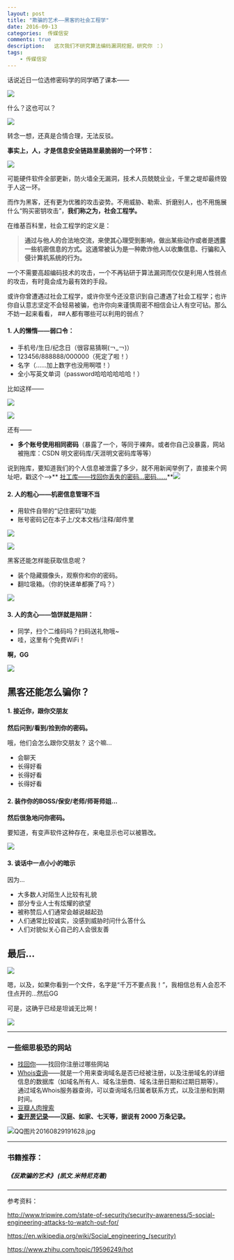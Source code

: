 ```yaml
---  
layout: post  
title: "欺骗的艺术——黑客的社会工程学"
date: 2016-09-13
categories:  传媒信安     
comments: true
description:   这次我们不研究算法编码漏洞挖掘，研究你 ：）
tags:
    - 传媒信安
---  
```

话说近日一位选修密码学的同学晒了课本——


![](http://127.0.0.1:4000//resources/images/e1.jpg) 

什么？这也可以？

![](http://127.0.0.1:4000//resources/images/e2.jpg) 

转念一想，还真是合情合理，无法反驳。

**事实上，人，才是信息安全链路里最脆弱的一个环节：**

![](http://127.0.0.1:4000//resources/images/e3.png) 

可能硬件软件全部更新，防火墙全无漏洞，技术人员兢兢业业，千里之堤却最终毁于人这一环。

而作为黑客，还有更为优雅的攻击姿势。不用威胁、勒索、折磨别人，也不用施展什么“购买密钥攻击”，**我们称之为，社会工程学。**

在维基百科里，社会工程学的定义是：

>**通过与他人的合法地交流，来使其心理受到影响，做出某些动作或者是透露一些机密信息的方式。这通常被认为是一种欺诈他人以收集信息、行骗和入侵计算机系统的行为。**

一个不需要高超编码技术的攻击，一个不再钻研于算法漏洞而仅仅是利用人性弱点的攻击，有时竟会成为最有效的手段。

或许你曾遭遇过社会工程学，或许你至今还没意识到自己遭遇了社会工程学；也许你自认意志坚定不会轻易被骗，也许你向来谨慎周密不相信会让人有空可钻。那么不妨一起来看看，
##人都有哪些可以利用的弱点？

#### 1. 人的懒惰——弱口令：
* 手机号/生日/纪念日（很容易猜啊(￢_￢)）
* 123456/888888/000000（死定了啦！）
* 名字（……加上数字也没用啊喂！）
* 全小写英文单词（password哈哈哈哈哈哈！）

比如这样——

![](http://127.0.0.1:4000//resources/images/eee.png) 


![](http://127.0.0.1:4000//resources/images/e4.jpg) 


还有——

* **多个账号使用相同密码**（暴露了一个，等同于裸奔。或者你自己没暴露，网站被拖库：CSDN  明文密码库/天涯明文密码库等等）

说到拖库，要知道我们的个人信息被泄露了多少，就不用新闻举例了，直接来个网址吧，戳这个—>** [社工库——找回你丢失的密码…密码……](http://www.xiumima.com/)**![](http://127.0.0.1:4000//resources/images/ee.png) 


#### 2. 人的粗心——机密信息管理不当
* 用软件自带的“记住密码”功能
* 账号密码记在本子上/文本文档/注释/邮件里

![](http://127.0.0.1:4000//resources/images/eeee.png) 

![](http://127.0.0.1:4000//resources/images/e5.jpg) 

黑客还能怎样能获取信息呢？
* 装个隐藏摄像头，观察你和你的密码。
* 翻垃圾箱。（你的快递单都撕了吗？）


![](http://127.0.0.1:4000//resources/images/e6.jpg) 



#### 3. 人的贪心——馅饼就是陷阱：
* 同学，扫个二维码吗？扫码送礼物哦~
* 哇，这里有个免费WiFi！

**啊，GG**

![](http://127.0.0.1:4000//resources/images/e7.jpg) 


## 黑客还能怎么骗你？

#### 1. 接近你，跟你交朋友
**然后问到/看到/捡到你的密码。**

哦，他们会怎么跟你交朋友？
这个嘛…
* 会聊天
* 长得好看
* 长得好看
* 长得好看

#### 2. 装作你的BOSS/保安/老师/师哥师姐…
**然后很急地问你密码。**

要知道，有变声软件这种存在，来电显示也可以被篡改。


![](http://127.0.0.1:4000//resources/images/e8.png) 

#### 3. 谈话中一点小小的暗示

因为…
* 大多数人对陌生人比较有礼貌
* 部分专业人士有炫耀的欲望
* 被称赞后人们通常会越说越起劲
* 人们通常比较诚实，没感到威胁时问什么答什么
* 人们对貌似关心自己的人会很友善


## 最后…

![](http://127.0.0.1:4000//resources/images/e8.gif) 

嗯，以及，如果你看到一个文件，名字是“千万不要点我！”，我相信总有人会忍不住点开的…然后GG

可是，这确乎已经是坦诚无比啊！


![](http://127.0.0.1:4000//resources/images/e9.jpg) 



---

### 一些细思极恐的网站

* [找回你](http://www.zhaohuini.com/)——找回你注册过哪些网站
* [Whois查询](http://whois.chinaz.com/)——就是一个用来查询域名是否已经被注册，以及注册域名的详细信息的数据库（如域名所有人、域名注册商、域名注册日期和过期日期等）。通过域名Whois服务器查询，可以查询域名归属者联系方式，以及注册和到期时间。
* [豆瓣人肉搜索](https://cse.google.com/cse/home?cx=011499735007354739784:5deh4xhzc6e) 
* **[查开房记录](http://www.zhaokaifang.com/)——汉庭、如家、七天等，据说有 2000 万条记录。**


![QQ图片20160829191628.jpg](/storage/app/uploads/public/57d/7cf/6ec/57d7cf6ecc62c157099824.jpg)



---
### 书籍推荐：
##### 《反欺骗的艺术》 (凯文.米特尼克著)




---
参考资料：

http://www.tripwire.com/state-of-security/security-awareness/5-social-engineering-attacks-to-watch-out-for/

https://en.wikipedia.org/wiki/Social_engineering_(security)

https://www.zhihu.com/topic/19596249/hot